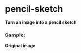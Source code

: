 # pencil-sketch
**Turn an image into a pencil sketch**

### Sample:  
**Original image**
<img align="center" scr="http://p.imgci.com/db/PICTURES/CMS/263500/263576.jpg">
